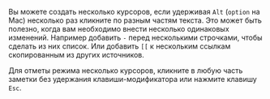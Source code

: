 Вы можете создать несколько курсоров, если удерживая `Alt` (`option` на Mac) несколько раз кликните по разным частям текста. Это может быть полезно, когда вам необходимо внести несколько одинаковых изменений. Например добавить `-` перед несколькими строчками, чтобы сделать из них список. Или добавить `[[` к нескольким ссылкам скопированным из других источников.

Для отметы режима несколько курсоров, кликните в любую часть заметки без удержания клавиши-модификатора или нажмите клавишу `Esc`.